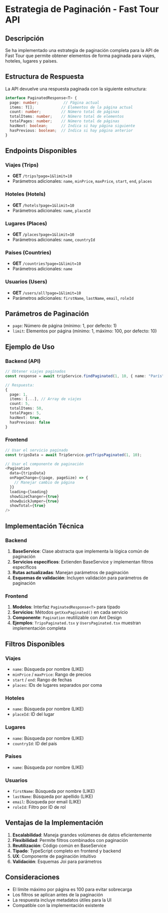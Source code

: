 # Estrategia de Paginación - Fast Tour API

## Descripción

Se ha implementado una estrategia de paginación completa para la API de Fast Tour que permite obtener elementos de forma paginada para viajes, hoteles, lugares y países.

## Estructura de Respuesta

La API devuelve una respuesta paginada con la siguiente estructura:

```typescript
interface PaginatedResponse<T> {
  page: number;           // Página actual
  items: T[];            // Elementos de la página actual
  count: number;         // Número total de páginas
  totalItems: number;    // Número total de elementos
  totalPages: number;    // Número total de páginas
  hasNext: boolean;      // Indica si hay página siguiente
  hasPrevious: boolean;  // Indica si hay página anterior
}
```

## Endpoints Disponibles

### Viajes (Trips)
- **GET** `/trips?page=1&limit=10`
- Parámetros adicionales: `name`, `minPrice`, `maxPrice`, `start`, `end`, `places`

### Hoteles (Hotels)
- **GET** `/hotels?page=1&limit=10`
- Parámetros adicionales: `name`, `placeId`

### Lugares (Places)
- **GET** `/places?page=1&limit=10`
- Parámetros adicionales: `name`, `countryId`

### Países (Countries)
- **GET** `/countries?page=1&limit=10`
- Parámetros adicionales: `name`

### Usuarios (Users)
- **GET** `/users/all?page=1&limit=10`
- Parámetros adicionales: `firstName`, `lastName`, `email`, `roleId`

## Parámetros de Paginación

- `page`: Número de página (mínimo: 1, por defecto: 1)
- `limit`: Elementos por página (mínimo: 1, máximo: 100, por defecto: 10)

## Ejemplo de Uso

### Backend (API)

```typescript
// Obtener viajes paginados
const response = await tripService.findPaginated(1, 10, { name: "París" });

// Respuesta:
{
  page: 1,
  items: [...], // Array de viajes
  count: 5,
  totalItems: 50,
  totalPages: 5,
  hasNext: true,
  hasPrevious: false
}
```

### Frontend

```typescript
// Usar el servicio paginado
const tripsData = await TripService.getTripsPaginated(1, 10);

// Usar el componente de paginación
<Pagination
  data={tripsData}
  onPageChange={(page, pageSize) => {
    // Manejar cambio de página
  }}
  loading={loading}
  showSizeChanger={true}
  showQuickJumper={true}
  showTotal={true}
/>
```

## Implementación Técnica

### Backend

1. **BaseService**: Clase abstracta que implementa la lógica común de paginación
2. **Servicios específicos**: Extienden BaseService y implementan filtros específicos
3. **Rutas actualizadas**: Manejan parámetros de paginación
4. **Esquemas de validación**: Incluyen validación para parámetros de paginación

### Frontend

1. **Modelos**: Interfaz `PaginatedResponse<T>` para tipado
2. **Servicios**: Métodos `getXxxPaginated()` en cada servicio
3. **Componente**: `Pagination` reutilizable con Ant Design
4. **Ejemplos**: `TripsPaginated.tsx` y `UsersPaginated.tsx` muestran implementación completa

## Filtros Disponibles

### Viajes
- `name`: Búsqueda por nombre (LIKE)
- `minPrice` / `maxPrice`: Rango de precios
- `start` / `end`: Rango de fechas
- `places`: IDs de lugares separados por coma

### Hoteles
- `name`: Búsqueda por nombre (LIKE)
- `placeId`: ID del lugar

### Lugares
- `name`: Búsqueda por nombre (LIKE)
- `countryId`: ID del país

### Países
- `name`: Búsqueda por nombre (LIKE)

### Usuarios
- `firstName`: Búsqueda por nombre (LIKE)
- `lastName`: Búsqueda por apellido (LIKE)
- `email`: Búsqueda por email (LIKE)
- `roleId`: Filtro por ID de rol

## Ventajas de la Implementación

1. **Escalabilidad**: Maneja grandes volúmenes de datos eficientemente
2. **Flexibilidad**: Permite filtros combinados con paginación
3. **Reutilización**: Código común en BaseService
4. **Tipado**: TypeScript completo en frontend y backend
5. **UX**: Componente de paginación intuitivo
6. **Validación**: Esquemas Joi para parámetros

## Consideraciones

- El límite máximo por página es 100 para evitar sobrecarga
- Los filtros se aplican antes de la paginación
- La respuesta incluye metadatos útiles para la UI
- Compatible con la implementación existente 